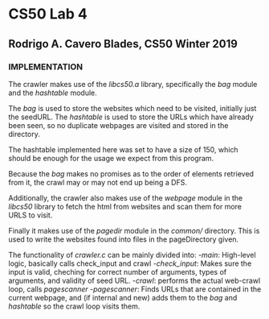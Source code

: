 # CS50 Lab 4
## Rodrigo A. Cavero Blades, CS50 Winter 2019

### IMPLEMENTATION

The crawler makes use of the *libcs50.a* library, specifically the *bag* module and the *hashtable* module.

The *bag* is used to store the websites which need to be visited, initially just the seedURL.
The *hashtable* is used to store the URLs which have already been seen, so no duplicate webpages are visited and stored in the directory.

The hashtable implemented here was set to have a size of 150, which should be enough for the usage we expect from this program.

Because the *bag* makes no promises as to the order of elements retrieved from it, the crawl may or may not end up being a DFS.

Additionally, the crawler also makes use of the *webpage* module in the *libcs50* library to fetch the html from websites and scan them for more URLS to visit.

Finally it makes use of the *pagedir* module in the *common/* directory. This is used to write the websites found into files in the pageDirectory given.

The functionality of *crawler.c* can be mainly divided into:
-*main*: High-level logic, basically calls check_input and crawl
-*check_input*: Makes sure the input is valid, cheching for correct number of arguments, types of arguments, and validity of seed URL.
-*crawl*: performs the actual web-crawl loop, calls *pagescanner*
-*pagescanner*: Finds URLs that are contained in the current webpage, and (if internal and new) adds them to the *bag* and *hashtable* so the crawl loop visits them.